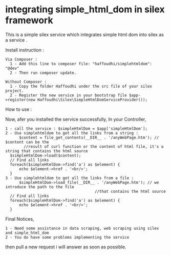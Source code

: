 integrating simple_html_dom in silex framework 
=====================

This is a simple silex service which integrates simple html dom into silex as a service .

Install instruction : 
    
    Via Composer :
      1 - Add this line to composer file: "haffoudhi/simplehtmldom": "@dev"
      2 - Then run composer update.
      
    Without Composer :
      1 - Copy the folder Haffoudhi under the src file of your silex project.
      2 - Register the new service in your bootstrap file $app->register(new Haffoudhi\Silex\SimpleHtmlDomServiceProvider());
    
How to use : 

Now, afer you installed the service successfully, In your Controller, 

	1 - call the service : $simpleHtmlDom = $app['simpleHtmlDom'];
	2 - Use simplehtmldom to get all the links from a string :
		  $content = file_get_contents(__DIR__ . '/anyWebPage.htm'); // $content can be the 
		    //result of curl function or the content of html file, it's a string that contains the html source
      $simpleHtmlDom->load($content);
      // Find all links
      foreach($simpleHtmlDom->find('a') as $element) {
          echo $element->href . '<br/>';
      }
	3 - Use simplehtmldom to get all the links from a file :
		  $simpleHtmlDom->load_file(__DIR__ . '/anyWebPage.htm'); // we introduce the path to the file 
		  						           //that contains the html source
      // Find all links
      foreach($simpleHtmlDom->find('a') as $element) {
          echo $element->href . '<br/>';
      }

Final Notices,    

    1 - Need some assistance in data scraping, web scraping using silex and simple_html_dom
    2 - You do have some problems implementing the service

then pull a new request  i will answer as soon as possible.

